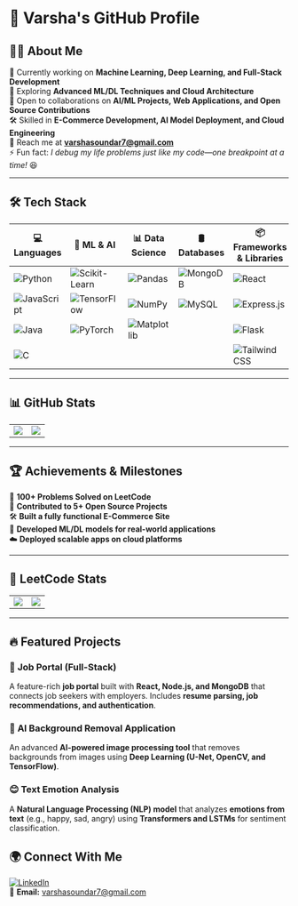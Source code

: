 # 🚀 **Varsha's GitHub Profile**  

## 👩‍💻 About Me  
🔭 Currently working on **Machine Learning, Deep Learning, and Full-Stack Development**  
🌱 Exploring **Advanced ML/DL Techniques and Cloud Architecture**  
👯 Open to collaborations on **AI/ML Projects, Web Applications, and Open Source Contributions**  
🛠️ Skilled in **E-Commerce Development, AI Model Deployment, and Cloud Engineering**  
📧 Reach me at **varshasoundar7@gmail.com**  
⚡ Fun fact: *I debug my life problems just like my code—one breakpoint at a time!* 😆  

---

## 🛠️ Tech Stack  

| 💻 Languages | 🤖 ML & AI | 📊 Data Science | 🛢️ Databases | 📦 Frameworks & Libraries | ☁️ Cloud & DevOps |
|-------------|------------|----------------|--------------|----------------------------|---------------------|
| ![Python](https://img.shields.io/badge/Python-3776AB?style=for-the-badge&logo=python&logoColor=white) | ![Scikit-Learn](https://img.shields.io/badge/Scikit--Learn-F7931E?style=for-the-badge&logo=scikit-learn&logoColor=white) | ![Pandas](https://img.shields.io/badge/Pandas-150458?style=for-the-badge&logo=pandas&logoColor=white) | ![MongoDB](https://img.shields.io/badge/MongoDB-47A248?style=for-the-badge&logo=mongodb&logoColor=white) | ![React](https://img.shields.io/badge/React-61DAFB?style=for-the-badge&logo=react&logoColor=black) | ![AWS](https://img.shields.io/badge/AWS-232F3E?style=for-the-badge&logo=amazon-aws&logoColor=white) |
| ![JavaScript](https://img.shields.io/badge/JavaScript-F7DF1E?style=for-the-badge&logo=javascript&logoColor=black) | ![TensorFlow](https://img.shields.io/badge/TensorFlow-FF6F00?style=for-the-badge&logo=tensorflow&logoColor=white) | ![NumPy](https://img.shields.io/badge/NumPy-013243?style=for-the-badge&logo=numpy&logoColor=white) | ![MySQL](https://img.shields.io/badge/MySQL-4479A1?style=for-the-badge&logo=mysql&logoColor=white) | ![Express.js](https://img.shields.io/badge/Express.js-000000?style=for-the-badge&logo=express&logoColor=white) | ![GCP](https://img.shields.io/badge/GCP-4285F4?style=for-the-badge&logo=google-cloud&logoColor=white) |
| ![Java](https://img.shields.io/badge/Java-007396?style=for-the-badge&logo=java&logoColor=white) | ![PyTorch](https://img.shields.io/badge/PyTorch-EE4C2C?style=for-the-badge&logo=pytorch&logoColor=white) | ![Matplotlib](https://img.shields.io/badge/Matplotlib-11557C?style=for-the-badge&logo=matplotlib&logoColor=white) |  | ![Flask](https://img.shields.io/badge/Flask-000000?style=for-the-badge&logo=flask&logoColor=white) | ![Docker](https://img.shields.io/badge/Docker-2496ED?style=for-the-badge&logo=docker&logoColor=white) |
| ![C](https://img.shields.io/badge/C-00599C?style=for-the-badge&logo=c&logoColor=white) |  |  |  | ![Tailwind CSS](https://img.shields.io/badge/Tailwind%20CSS-38B2AC?style=for-the-badge&logo=tailwind-css&logoColor=white) | ![Kubernetes](https://img.shields.io/badge/Kubernetes-326CE5?style=for-the-badge&logo=kubernetes&logoColor=white) |

---

## 📊 GitHub Stats  

<table>
<tr>
<td>  
<img src="https://github-readme-stats.vercel.app/api?username=varshh7&show_icons=true&theme=radical" />  
</td>  
<td>  
<img src="https://github-readme-streak-stats.herokuapp.com/?user=varshh7&theme=radical" />  
</td>  
</tr>
</table>  

---

## 🏆 Achievements & Milestones  

🎯 **100+ Problems Solved on LeetCode**  
🌟 **Contributed to 5+ Open Source Projects**  
🛠️ **Built a fully functional E-Commerce Site**  
🚀 **Developed ML/DL models for real-world applications**  
☁️ **Deployed scalable apps on cloud platforms**  

---

## 🔢 LeetCode Stats  

<table>
<tr>
<td>  
<img src="https://leetcard.jacoblin.cool/varshh_7?theme=dark&font=Karma&ext=activity" />  
</td>
<td>
<img src="https://leetcard.jacoblin.cool/varshh_7?theme=dark&font=Karma&ext=contest" />
</td>
</tr>
</table>

---

## 🔥 Featured Projects  

### 💼 **Job Portal (Full-Stack)**  
A feature-rich **job portal** built with **React, Node.js, and MongoDB** that connects job seekers with employers. Includes **resume parsing, job recommendations, and authentication**.  

### 🎨 **AI Background Removal Application**  
An advanced **AI-powered image processing tool** that removes backgrounds from images using **Deep Learning (U-Net, OpenCV, and TensorFlow)**.  

### 😊 **Text Emotion Analysis**  
A **Natural Language Processing (NLP) model** that analyzes **emotions from text** (e.g., happy, sad, angry) using **Transformers and LSTMs** for sentiment classification.  

## 🌍 Connect With Me  

[![LinkedIn](https://img.shields.io/badge/LinkedIn-0A66C2?style=for-the-badge&logo=linkedin&logoColor=white)](https://www.linkedin.com/in/varsha-s-6a3397259/)  
📧 **Email:** varshasoundar7@gmail.com  




